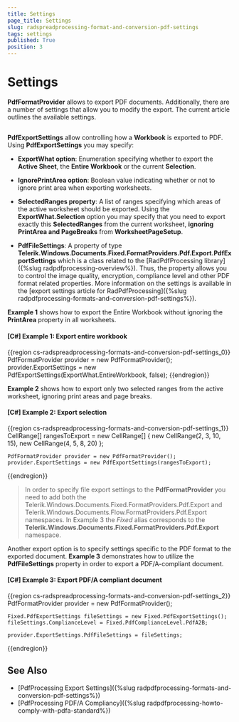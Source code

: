 ```yaml
---
title: Settings
page_title: Settings
slug: radspreadprocessing-format-and-conversion-pdf-settings
tags: settings
published: True
position: 3
---
```


# Settings



__PdfFormatProvider__ allows to export PDF documents. Additionally, there are a number of settings that allow you to modify the export. The current article outlines the available settings.
      

## 

__PdfExportSettings__ allow controlling how a __Workbook__ is exported to PDF. Using __PdfExportSettings__ you may specify:
        

* __ExportWhat option__: Enumeration specifying whether to export the __Active Sheet__, the __Entire Workbook__ or the current __Selection__.
            

* __IgnorePrintArea option__: Boolean value indicating whether or not to ignore print area when exporting worksheets.
            

* __SelectedRanges property__: A list of ranges specifying which areas of the active worksheet should be exported. Using the __ExportWhat.Selection__ option you may specify that you need to export exactly this __SelectedRanges__ from the current worksheet, __ignoring PrintArea and PageBreaks__ from __WorksheetPageSetup__.

* __PdfFileSettings__:  A property of type __Telerik.Windows.Documents.Fixed.FormatProviders.Pdf.Export.PdfExportSettings__ which is a class related to the [RadPdfProcessing library]({%slug radpdfprocessing-overview%}). Thus, the property allows you to control the image quality, encryption, compliance level and other PDF format related properties. More information on the settings is available in the [export settings article for RadPdfProcessing]({%slug radpdfprocessing-formats-and-conversion-pdf-settings%}).


__Example 1__ shows how to export the Entire Workbook without ignoring the __PrintArea__ property in all worksheets.
        

#### __[C#] Example 1: Export entire workbook__

{{region cs-radspreadprocessing-formats-and-conversion-pdf-settings_0}}
	PdfFormatProvider provider = new PdfFormatProvider();
	provider.ExportSettings = new PdfExportSettings(ExportWhat.EntireWorkbook, false);
{{endregion}}



__Example 2__ shows how to export only two selected ranges from the active worksheet, ignoring print areas and page breaks.
        

#### __[C#] Example 2: Export selection__

{{region cs-radspreadprocessing-formats-and-conversion-pdf-settings_1}}
	CellRange[] rangesToExport = new CellRange[]
	{
	    new CellRange(2, 3, 10, 15),
	    new CellRange(4, 5, 8, 20)
	};
	
	PdfFormatProvider provider = new PdfFormatProvider();
	provider.ExportSettings = new PdfExportSettings(rangesToExport);
{{endregion}}


>In order to specify file export settings to the __PdfFormatProvider__ you need to add both the Telerik.Windows.Documents.Fixed.FormatProviders.Pdf.Export and Telerik.Windows.Documents.Flow.FormatProviders.Pdf.Export namespaces. In Example 3 the *Fixed* alias corresponds to the __Telerik.Windows.Documents.Fixed.FormatProviders.Pdf.Export__ namespace.


Another export option is to specify settings specific to the PDF format to the exported document. __Example 3__ demonstrates how to utilize the __PdfFileSettings__ property in order to export a PDF/A-compliant document.


#### __[C#] Example 3: Export PDF/A compliant document__

{{region cs-radspreadprocessing-formats-and-conversion-pdf-settings_2}}
	PdfFormatProvider provider = new PdfFormatProvider();
	
	Fixed.PdfExportSettings fileSettings = new Fixed.PdfExportSettings();
	fileSettings.ComplianceLevel = Fixed.PdfComplianceLevel.PdfA2B;
	
	provider.ExportSettings.PdfFileSettings = fileSettings;
{{endregion}}


## See Also

* [PdfProcessing Export Settings]({%slug radpdfprocessing-formats-and-conversion-pdf-settings%})
* [PdfProcessing PDF/A Compliancy]({%slug radpdfprocessing-howto-comply-with-pdfa-standard%})
